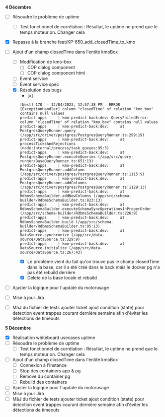 **4 Décembre**
- [ ] Résoudre le problème de uptime 
    - [ ] Test fonctionnel de corrélation : Résultat, le uptime ne prend que le temps moteur on. Changer cela 
- [x] Repasse à la branche feat/KP-650_add_closedTime_to_kmo
- [ ] Ajout d'un champ closedTime dans l'entité kmoBox  
    - [ ] Modification de kmo-box
        - [ ] COP dialog component
        - [ ] COP dialog component html
    - [ ] Event service
    - [ ] Event service spec
    - [x] Résolution des bugs 
        - [x] 
        ```
        [Nest] 170  - 12/04/2023, 12:57:38 PM   ERROR [ExceptionHandler] column "closedTime" of relation "kmo_box" contains null values
        predict-apps     | kmo-predict-back:dev: QueryFailedError: column "closedTime" of relation "kmo_box" contains null values
        predict-apps     | kmo-predict-back:dev:     at PostgresQueryRunner.query (/app/src/driver/postgres/PostgresQueryRunner.ts:299:19)
        predict-apps     | kmo-predict-back:dev:     at processTicksAndRejections (node:internal/process/task_queues:95:5)
        predict-apps     | kmo-predict-back:dev:     at PostgresQueryRunner.executeQueries (/app/src/query-runner/BaseQueryRunner.ts:651:13)
        predict-apps     | kmo-predict-back:dev:     at PostgresQueryRunner.addColumn (/app/src/driver/postgres/PostgresQueryRunner.ts:1115:9)
        predict-apps     | kmo-predict-back:dev:     at PostgresQueryRunner.addColumns (/app/src/driver/postgres/PostgresQueryRunner.ts:1129:13)
        predict-apps     | kmo-predict-back:dev:     at RdbmsSchemaBuilder.addNewColumns (/app/src/schema-builder/RdbmsSchemaBuilder.ts:823:13)
        predict-apps     | kmo-predict-back:dev:     at RdbmsSchemaBuilder.executeSchemaSyncOperationsInProperOrder (/app/src/schema-builder/RdbmsSchemaBuilder.ts:226:9)
        predict-apps     | kmo-predict-back:dev:     at RdbmsSchemaBuilder.build (/app/src/schema-builder/RdbmsSchemaBuilder.ts:95:13)
        predict-apps     | kmo-predict-back:dev:     at DataSource.synchronize (/app/src/data-source/DataSource.ts:329:9)
        predict-apps     | kmo-predict-back:dev:     at DataSource.initialize (/app/src/data-source/DataSource.ts:267:43)
        ```
        - [x] Le problème vient du fait qu'on trouve pas le champ closedTime dans la base, car il a été créé dans le back mais le docker pg n'a pas été rebuild derrière
        - [x] Delete de la base locale et rebuild
- [ ] Ajuster la logique pour l'update du motorusage
- [ ] Mise à jour Jira
- [ ] MàJ du fichier de tests
ajouter ticket ajout condition (state) pour detection event trappes courant dernière semaine afin d'éviter les détections de timeouts


**5 Décembre**
- [x] Réalisation whiteboard usecases uptime 
- [ ] Résoudre le problème de uptime 
    - [ ] Test fonctionnel de corrélation : Résultat, le uptime ne prend que le temps moteur on. Changer cela 
- [ ] Ajout d'un champ closedTime dans l'entité kmoBox  
    - [ ] Connexion à l'instance
    - [ ] Stop des containers app & pg
    - [ ] Remove du container pg
    - [ ] Rebuild des containers
- [ ] Ajuster la logique pour l'update du motorusage
- [ ] Mise à jour Jira
- [ ] MàJ du fichier de tests
ajouter ticket ajout condition (state) pour detection event trappes courant dernière semaine afin d'éviter les détections de timeouts
